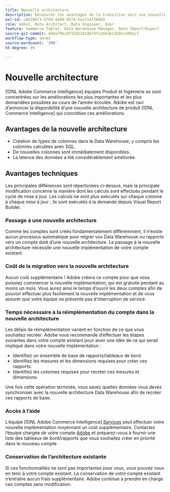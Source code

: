 ```yaml
---
title: Nouvelle architecture
description: Découvrez les avantages de la transition vers une nouvelle architecture.
exl-id: cbb10673-5704-4a90-9574-5ac114f389b9
role: Admin, Data Architect, Data Engineer, User
feature: Commerce Tables, Data Warehouse Manager, Data Import/Export
source-git-commit: ddda796c9f32d22b1d679fc245eb11b92cd491cf
workflow-type: tm+mt
source-wordcount: '390'
ht-degree: 0%

---
```


# Nouvelle architecture

[!DNL Adobe Commerce Intelligence] équipes Produit et Ingénierie se sont concentrées sur les améliorations les plus importantes et les plus demandées possibles au cours de l’année écoulée. Adobe est ravi d’annoncer la disponibilité d’une nouvelle architecture de produit [!DNL Commerce Intelligence] qui concrétise ces améliorations.

## Avantages de la nouvelle architecture

* Création de types de colonnes dans le Data Warehouse, y compris les colonnes calculées avec SQL.
* De nouvelles colonnes sont immédiatement disponibles.
* La latence des données a été considérablement améliorée.

## Avantages techniques

Les principales différences sont répertoriées ci-dessus, mais la principale modification concerne la manière dont les calculs sont effectués pendant le cycle de mise à jour. Les calculs ne sont plus exécutés sur chaque colonne à chaque mise à jour ; ils sont exécutés à la demande depuis Visual Report Builder.

### Passage à une nouvelle architecture

Comme les comptes sont créés fondamentalement différemment, il n’existe aucun processus automatique pour migrer vos Data Warehouse ou rapports vers un compte doté d’une nouvelle architecture. Le passage à la nouvelle architecture nécessite une nouvelle implémentation de votre compte existant.

### Coût de la migration vers la nouvelle architecture

Aucun coût supplémentaire ! Adobe créera ce compte pour que vous puissiez commencer la nouvelle implémentation, qui est gratuite pendant au moins un mois. Vous aurez ainsi le temps d’ouvrir les deux comptes afin de pouvoir effectuer plus facilement la nouvelle implémentation et de vous assurer que votre équipe ne présente pas d’interruption de service.

### Temps nécessaire à la réimplémentation du compte dans la nouvelle architecture

Les délais de réimplémentation varient en fonction de ce que vous souhaitez recréer. Adobe vous recommande d’effectuer les étapes suivantes dans votre compte existant pour avoir une idée de ce qui serait impliqué dans votre nouvelle implémentation :

* Identifiez un ensemble de base de rapports/tableaux de bord.
* Identifiez les mesures et les dimensions requises pour créer ces rapports.
* Identifiez les colonnes requises pour recréer ces mesures et dimensions.

Une fois cette opération terminée, vous savez quelles données vous devez synchroniser avec la nouvelle architecture Data Warehouse afin de recréer ces rapports de base.

### Accès à l’aide

L’équipe [!DNL Adobe Commerce Intelligence] [Services](https://experienceleague.adobe.com/docs/commerce-knowledge-base/kb/troubleshooting/miscellaneous/mbi-service-policies.html) peut effectuer votre nouvelle implémentation moyennant un coût supplémentaire. Contactez l’équipe chargée de votre compte [Adobe](../../guide-overview.md#Submitting-a-Support-Ticket) et préparez-vous à fournir une liste des tableaux de bord/rapports que vous souhaitez créer en priorité dans le nouveau compte

### Conservation de l’architecture existante

Si ces fonctionnalités ne sont pas importantes pour vous, vous pouvez vous en tenir à votre compte existant. La conservation de votre compte existant n’entraîne aucun frais supplémentaire. Adobe continue à prendre en charge ces comptes sans modification.
